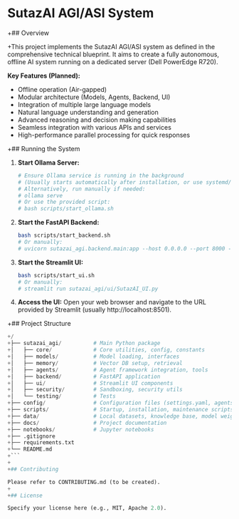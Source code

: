# SutazAI AGI/ASI System

+## Overview

+This project implements the SutazAI AGI/ASI system as defined in the comprehensive technical blueprint. It aims to create a fully autonomous, offline AI system running on a dedicated server (Dell PowerEdge R720).

**Key Features (Planned):**

*   Offline operation (Air-gapped)
*   Modular architecture (Models, Agents, Backend, UI)
*   Integration of multiple large language models
*   Natural language understanding and generation
*   Advanced reasoning and decision making capabilities
*   Seamless integration with various APIs and services
*   High-performance parallel processing for quick responses

+## Running the System

1.  **Start Ollama Server:**
    ```bash
    # Ensure Ollama service is running in the background
    # (Usually starts automatically after installation, or use systemd/launchd)
    # Alternatively, run manually if needed:
    # ollama serve
    # Or use the provided script:
    # bash scripts/start_ollama.sh
    ```

2.  **Start the FastAPI Backend:**
    ```bash
    bash scripts/start_backend.sh
    # Or manually:
    # uvicorn sutazai_agi.backend.main:app --host 0.0.0.0 --port 8000 --reload # Use --reload for development
    ```

3.  **Start the Streamlit UI:**
    ```bash
    bash scripts/start_ui.sh
    # Or manually:
    # streamlit run sutazai_agi/ui/SutazAI_UI.py
    ```

4.  **Access the UI:**
    Open your web browser and navigate to the URL provided by Streamlit (usually http://localhost:8501).

+## Project Structure

```python
+/
+├── sutazai_agi/          # Main Python package
+│   ├── core/             # Core utilities, config, constants
+│   ├── models/           # Model loading, interfaces
+│   ├── memory/           # Vector DB setup, retrieval
+│   ├── agents/           # Agent framework integration, tools
+│   ├── backend/          # FastAPI application
+│   ├── ui/               # Streamlit UI components
+│   ├── security/         # Sandboxing, security utils
+│   └── testing/          # Tests
+├── config/               # Configuration files (settings.yaml, agents.yaml)
+├── scripts/              # Startup, installation, maintenance scripts
+├── data/                 # Local datasets, knowledge base, model weights
+├── docs/                 # Project documentation
+├── notebooks/            # Jupyter notebooks
+├── .gitignore
+├── requirements.txt
+└── README.md
+```
+
+## Contributing

Please refer to CONTRIBUTING.md (to be created).
+
+## License

Specify your license here (e.g., MIT, Apache 2.0). 
